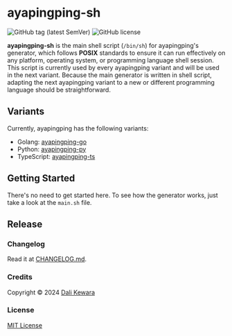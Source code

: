 # ayapingping-sh

![GitHub tag (latest SemVer)](https://img.shields.io/github/v/tag/dalikewara/ayapingping-sh)
![GitHub license](https://img.shields.io/github/license/dalikewara/ayapingping-sh)

**ayapingping-sh** is the main shell script (`/bin/sh`) for ayapingping's generator, which follows **POSIX** standards to ensure 
it can run effectively on any platform, operating system, or programming language shell session. This script is currently 
used by every ayapingping variant and will be used in the next variant. Because the main generator is written in shell 
script, adapting the next ayapingping variant to a new or different programming language should be straightforward.

## Variants

Currently, ayapingping has the following variants:

- Golang: [ayapingping-go](https://github.com/dalikewara/ayapingping-go)
- Python: [ayapingping-py](https://github.com/dalikewara/ayapingping-py)
- TypeScript: [ayapingping-ts](https://github.com/dalikewara/ayapingping-ts)

## Getting Started

There's no need to get started here. To see how the generator works, just take a look at the `main.sh` file.

## Release

### Changelog

Read it at [CHANGELOG.md](https://github.com/dalikewara/ayapingping-sh/blob/master/CHANGELOG.md).

### Credits

Copyright &copy; 2024 [Dali Kewara](https://www.dalikewara.com)

### License

[MIT License](https://github.com/dalikewara/ayapingping-sh/blob/master/LICENSE)
